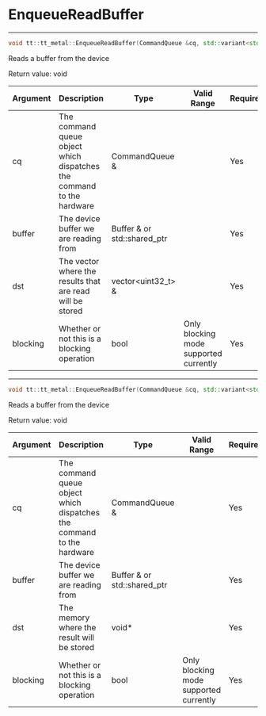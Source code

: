 # EnqueueReadBuffer

---
```cpp
void tt::tt_metal::EnqueueReadBuffer(CommandQueue &cq, std::variant<std::reference_wrapper<Buffer>, std::shared_ptr<Buffer>> buffer, std::vector<uint32_t> &dst, bool blocking)void tt::tt_metal::EnqueueReadBuffer(CommandQueue &cq, std::variant<std::reference_wrapper<Buffer>, std::shared_ptr<Buffer>> buffer, std::vector<uint32_t> &dst, bool blocking)
```

Reads a buffer from the device

Return value: void

| Argument      | Description                                                           | Type                                | Valid Range                            | Required       |
|---------------|-----------------------------------------------------------------------|-------------------------------------|----------------------------------------|----------------|
| cq            | The command queue object which dispatches the command to the hardware | CommandQueue &                      |                                        | Yes            |
| buffer        | The device buffer we are reading from                                 | Buffer & or std::shared_ptr<Buffer> |                                        | Yes            |
| dst           | The vector where the results that are read will be stored             | vector<uint32_t> &                  |                                        | Yes            |
| blocking      | Whether or not this is a blocking operation                           | bool                                | Only blocking mode supported currently | Yes            |

---
```cpp
void tt::tt_metal::EnqueueReadBuffer(CommandQueue &cq, std::variant<std::reference_wrapper<Buffer>, std::shared_ptr<Buffer>> buffer, void *dst, bool blocking)void tt::tt_metal::EnqueueReadBuffer(CommandQueue &cq, std::variant<std::reference_wrapper<Buffer>, std::shared_ptr<Buffer>> buffer, void \*dst, bool blocking)
```

Reads a buffer from the device

Return value: void

| Argument      | Description                                                           | Type                                | Valid Range                            | Required       |
|---------------|-----------------------------------------------------------------------|-------------------------------------|----------------------------------------|----------------|
| cq            | The command queue object which dispatches the command to the hardware | CommandQueue &                      |                                        | Yes            |
| buffer        | The device buffer we are reading from                                 | Buffer & or std::shared_ptr<Buffer> |                                        | Yes            |
| dst           | The memory where the result will be stored                            | void\*                              |                                        | Yes            |
| blocking      | Whether or not this is a blocking operation                           | bool                                | Only blocking mode supported currently | Yes            |
